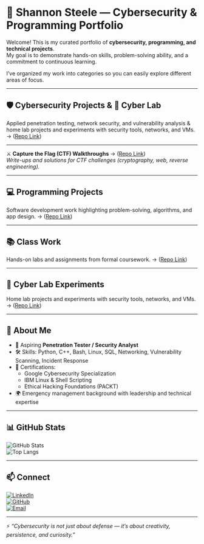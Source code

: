 # 🚀 Shannon Steele — Cybersecurity & Programming Portfolio  

Welcome! This is my curated portfolio of **cybersecurity, programming, and technical projects**.  
My goal is to demonstrate hands-on skills, problem-solving ability, and a commitment to continuous learning.  

I’ve organized my work into categories so you can easily explore different areas of focus.  

---

## 🛡️ Cybersecurity Projects  & 🔬 Cyber Lab
Applied penetration testing, network security, and vulnerability analysis & home lab projects and experiments with security tools, networks, and VMs. → ([Repo Link](https://github.com/SDSteele/Cyber_Labs))  

---

⚔️ **Capture the Flag (CTF) Walkthroughs** → ([Repo Link](https://github.com/SDSteele/Cybersecurity-CTFs))  
  *Write-ups and solutions for CTF challenges (cryptography, web, reverse engineering).*  

---

## 💻 Programming Projects  
Software development work highlighting problem-solving, algorithms, and app design.  → ([Repo Link](https://github.com/SDSteele/Programming_Portfolio))  
 

---

## 📚 Class Work  
Hands-on labs and assignments from formal coursework.  → ([Repo Link](https://github.com/SDSteele/Classwork_and_Certifications_Portfolio))  

---

## 🔬 Cyber Lab Experiments  
Home lab projects and experiments with security tools, networks, and VMs. → ([Repo Link](https://github.com/SDSteele/Cyber_Labs))  

---

## 📌 About Me  
- 🎯 Aspiring **Penetration Tester / Security Analyst**  
- 🛠️ Skills: Python, C++, Bash, Linux, SQL, Networking, Vulnerability Scanning, Incident Response  
- 📜 Certifications:  
  - Google Cybersecurity Specialization  
  - IBM Linux & Shell Scripting  
  - Ethical Hacking Foundations (PACKT)  
- 🌍 Emergency management background with leadership and technical expertise  

---

## 📊 GitHub Stats  

![GitHub Stats](https://github-readme-stats.vercel.app/api?username=SDSteele&show_icons=true&theme=radical)  
![Top Langs](https://github-readme-stats.vercel.app/api/top-langs/?username=SDSteele&layout=compact&theme=radical)  

---

## 📫 Connect  
[![LinkedIn](https://img.shields.io/badge/LinkedIn-blue?style=for-the-badge&logo=linkedin)](https://www.linkedin.com/in/shannon-steele26/)  
[![GitHub](https://img.shields.io/badge/GitHub-black?style=for-the-badge&logo=github)](#)  
[![Email](https://img.shields.io/badge/Email-red?style=for-the-badge&logo=gmail)](mailto:steele4cc@hmail.com)  

---

⚡ *“Cybersecurity is not just about defense — it’s about creativity, persistence, and curiosity.”*  

